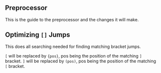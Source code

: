 Preprocessor
------------
This is the guide to the preprocessor and the changes it will make.

Optimizing `[]` Jumps
---------------------
This does all searching needed for finding matching bracket jumps.

`[` will be replaced by `{pos}`, pos being the position of the matching `]` bracket.
`]` will be replaced by `(pos)`, pos being the position of the matching `[` bracket.
